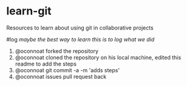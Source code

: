 learn-git
=========

Resources to learn about using git in collaborative projects

#log
*maybe the best way to learn this is to log what we did*

1. @oconnoat forked the repository
1. @oconnoat cloned the repository on his local machine, edited this readme to add the steps
1. @oconnoat git commit -a -m 'adds steps'
1. @oconnoat issues pull request back
